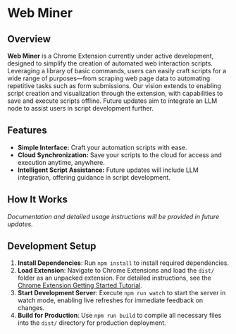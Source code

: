 # Web Miner

## Overview

**Web Miner** is a Chrome Extension currently under active development, designed to simplify the creation of automated web interaction scripts. 
Leveraging a library of basic commands, users can easily craft scripts for a wide range of purposes—from scraping web page data to automating repetitive tasks such as form submissions. 
Our vision extends to enabling script creation and visualization through the extension, with capabilities to save and execute scripts offline. 
Future updates aim to integrate an LLM node to assist users in script development further.

## Features

- **Simple Interface:** Craft your automation scripts with ease.
- **Cloud Synchronization:** Save your scripts to the cloud for access and execution anytime, anywhere.
- **Intelligent Script Assistance:** Future updates will include LLM integration, offering guidance in script development.

## How It Works

*Documentation and detailed usage instructions will be provided in future updates.*

## Development Setup

1. **Install Dependencies**: Run `npm install` to install required dependencies.
2. **Load Extension**: Navigate to Chrome Extensions and load the `dist/` folder as an unpacked extension. For detailed instructions, see the [Chrome Extension Getting Started Tutorial](https://developer.chrome.com/docs/extensions/get-started/tutorial/hello-world#load-unpacked).
3. **Start Development Server**: Execute `npm run watch` to start the server in watch mode, enabling live refreshes for immediate feedback on changes.
4. **Build for Production**: Use `npm run build` to compile all necessary files into the `dist/` directory for production deployment.
